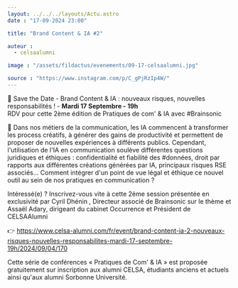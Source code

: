 ```yaml
---
layout: ../../../layouts/Actu.astro
date : "17-09-2024 23:00"

title: "Brand Content & IA #2"

auteur :
  - celsaalumni

image : "/assets/fildactus/evenements/09-17-celsaalumni.jpg"

source : "https://www.instagram.com/p/C_gPjRzIp4W/"
---
```


📅 Save the Date - Brand Content & IA : nouveaux risques, nouvelles responsabilités ! - __Mardi 17 Septembre - 19h__  
RDV pour cette 2ème édition de Pratiques de com' & IA avec #Brainsonic

📌 Dans nos métiers de la communication, les IA commencent à transformer les process créatifs, à générer des gains de productivité et permettent de proposer de nouvelles expériences à différents publics. Cependant, l'utilisation de l'IA en communication soulève différentes questions juridiques et éthiques : confidentialité et fiabilité des #données, droit par rapports aux différentes créations générées par IA, principaux risques RSE associés...
Comment intégrer d'un point de vue légal et éthique ce nouvel outil au sein de nos pratiques en communication ?

Intéressé(e) ? Inscrivez-vous vite à cette 2ème session présentée en exclusivité par Cyril Dhénin , Directeur associé de Brainsonic sur le thème et Assaël Adary, dirigeant du cabinet Occurrence et Président de CELSAAlumni

👉 https://www.celsa-alumni.com/fr/event/brand-content-ia-2-nouveaux-risques-nouvelles-responsabilites-mardi-17-septembre-19h/2024/09/04/170

Cette série de conférences « Pratiques de Com' & IA » est proposée gratuitement sur inscription aux alumni CELSA, étudiants anciens et actuels ainsi qu'aux alumni Sorbonne Université.